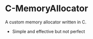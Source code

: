 # C-MemoryAllocator

A custom memory allocator written in C.
- Simple and effective but not perfect
